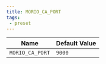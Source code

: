 ```yaml
---
title: MORIO_CA_PORT
tags: 
 - preset
---
```





<!-- MORIO_AUTO_GENERATED_CONTENT_STARTS - Manual changes made below will be overwritten -->
| Name | Default Value |
|------|---------------|
| `MORIO_CA_PORT` | `9000` |
<!-- MORIO_AUTO_GENERATED_CONTENT_ENDS - Manual changes made above will be overwritten -->
